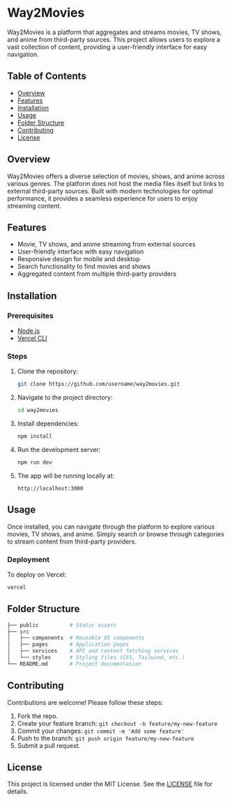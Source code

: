# Way2Movies

Way2Movies is a platform that aggregates and streams movies, TV shows, and anime from third-party sources. This project allows users to explore a vast collection of content, providing a user-friendly interface for easy navigation.

## Table of Contents
- [Overview](#overview)
- [Features](#features)
- [Installation](#installation)
- [Usage](#usage)
- [Folder Structure](#folder-structure)
- [Contributing](#contributing)
- [License](#license)

## Overview
Way2Movies offers a diverse selection of movies, shows, and anime across various genres. The platform does not host the media files itself but links to external third-party sources. Built with modern technologies for optimal performance, it provides a seamless experience for users to enjoy streaming content.

## Features
- Movie, TV shows, and anime streaming from external sources
- User-friendly interface with easy navigation
- Responsive design for mobile and desktop
- Search functionality to find movies and shows
- Aggregated content from multiple third-party providers

## Installation

### Prerequisites
- [Node.js](https://nodejs.org/)
- [Vercel CLI](https://vercel.com/docs/cli)

### Steps
1. Clone the repository:
    ```bash
    git clone https://github.com/username/way2movies.git
    ```
2. Navigate to the project directory:
    ```bash
    cd way2movies
    ```
3. Install dependencies:
    ```bash
    npm install
    ```
4. Run the development server:
    ```bash
    npm run dev
    ```
5. The app will be running locally at:
    ```
    http://localhost:3000
    ```

## Usage
Once installed, you can navigate through the platform to explore various movies, TV shows, and anime. Simply search or browse through categories to stream content from third-party providers.

### Deployment
To deploy on Vercel:
```bash
vercel
```

## Folder Structure
```bash
├── public          # Static assets
├── src
│   ├── components  # Reusable UI components
│   ├── pages       # Application pages
│   ├── services    # API and content fetching services
│   └── styles      # Styling files (CSS, Tailwind, etc.)
└── README.md       # Project documentation
```

## Contributing
Contributions are welcome! Please follow these steps:
1. Fork the repo.
2. Create your feature branch: `git checkout -b feature/my-new-feature`
3. Commit your changes: `git commit -m 'Add some feature'`
4. Push to the branch: `git push origin feature/my-new-feature`
5. Submit a pull request.

## License
This project is licensed under the MIT License. See the [LICENSE](./LICENSE) file for details.
